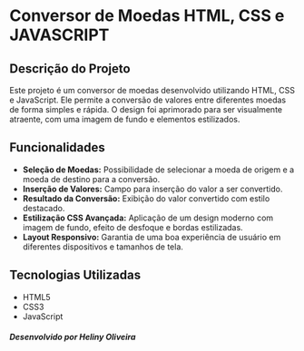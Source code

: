 # Conversor de Moedas HTML, CSS e JAVASCRIPT

## Descrição do Projeto
Este projeto é um conversor de moedas desenvolvido utilizando HTML, CSS e JavaScript. Ele permite a conversão de valores entre diferentes moedas de forma simples e rápida. O design foi aprimorado para ser visualmente atraente, com uma imagem de fundo e elementos estilizados.

## Funcionalidades
- **Seleção de Moedas:** Possibilidade de selecionar a moeda de origem e a moeda de destino para a conversão.
- **Inserção de Valores:** Campo para inserção do valor a ser convertido.
- **Resultado da Conversão:** Exibição do valor convertido com estilo destacado.
- **Estilização CSS Avançada:** Aplicação de um design moderno com imagem de fundo, efeito de desfoque e bordas estilizadas.
- **Layout Responsivo:** Garantia de uma boa experiência de usuário em diferentes dispositivos e tamanhos de tela.

## Tecnologias Utilizadas
- HTML5
- CSS3
- JavaScript

##### Desenvolvido por Heliny Oliveira
